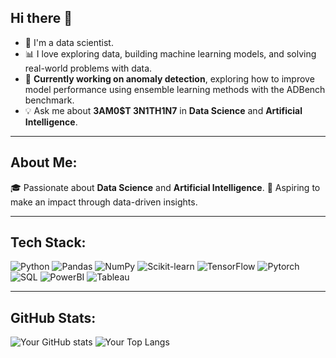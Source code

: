 ## Hi there 👋

- 🌟 I'm a data scientist.
- 📊 I love exploring data, building machine learning models, and solving real-world problems with data.
- 🌱 **Currently working on anomaly detection**, exploring how to improve model performance using ensemble learning methods with the ADBench benchmark.  
- 💡 Ask me about **3AM0$T 3N1TH1N7** in **Data Science** and **Artificial Intelligence**.
---

## About Me:
🎓 Passionate about **Data Science** and **Artificial Intelligence**.
🚀 Aspiring to make an impact through data-driven insights.

---

## Tech Stack:

![Python](https://img.shields.io/badge/-Python-3776AB?logo=python&logoColor=white&style=flat-square)
![Pandas](https://img.shields.io/badge/-Pandas-150458?logo=pandas&logoColor=white&style=flat-square)
![NumPy](https://img.shields.io/badge/-NumPy-013243?logo=numpy&logoColor=white&style=flat-square)
![Scikit-learn](https://img.shields.io/badge/-Scikit--learn-F7931E?logo=scikit-learn&logoColor=white&style=flat-square)
![TensorFlow](https://img.shields.io/badge/-TensorFlow-FF6F00?logo=tensorflow&logoColor=white&style=flat-square)
![Pytorch](https://img.shields.io/badge/-PyTorch-FF6F00?logo=tensorflow&logoColor=white&style=flat-square)
![SQL](https://img.shields.io/badge/-SQL-4479A1?logo=postgresql&logoColor=white&style=flat-square)
![PowerBI](https://img.shields.io/badge/-PowerBI-F2C811?logo=powerbi&logoColor=black&style=flat-square)
![Tableau](https://img.shields.io/badge/-Tableau-E97627?logo=tableau&logoColor=white&style=flat-square)

---

## GitHub Stats:

![Your GitHub stats](https://github-readme-stats.vercel.app/api?username=YourUsername&show_icons=true&hide_border=true&theme=radical)
![Your Top Langs](https://github-readme-stats.vercel.app/api/top-langs/?username=YourUsername&layout=compact&theme=radical&hide_border=true)


<!--
**DialloAhmad/DialloAhmad** is a ✨ _special_ ✨ repository because its `README.md` (this file) appears on your GitHub profile.

Here are some ideas to get you started:

- 🔭 I’m currently working on ...
- 🌱 I’m currently learning ...
- 👯 I’m looking to collaborate on ...
- 🤔 I’m looking for help with ...
- 💬 Ask me about ...
- 📫 How to reach me: ...
- 😄 Pronouns: ...
- ⚡ Fun fact: ...
-->
